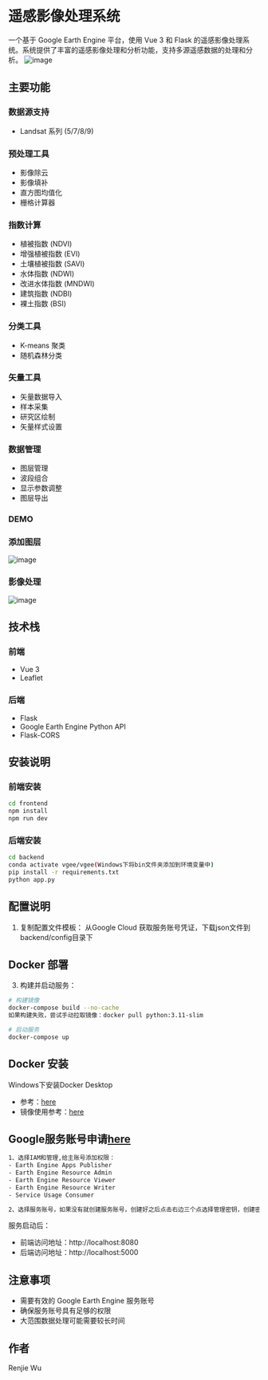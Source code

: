 # 遥感影像处理系统

一个基于 Google Earth Engine 平台，使用 Vue 3 和 Flask 的遥感影像处理系统。系统提供了丰富的遥感影像处理和分析功能，支持多源遥感数据的处理和分析。
![image](images/demo1.jpg)

## 主要功能

### 数据源支持
- Landsat 系列 (5/7/8/9)

### 预处理工具
- 影像除云
- 影像填补
- 直方图均值化
- 栅格计算器

### 指数计算
- 植被指数 (NDVI)
- 增强植被指数 (EVI)
- 土壤植被指数 (SAVI)
- 水体指数 (NDWI)
- 改进水体指数 (MNDWI)
- 建筑指数 (NDBI)
- 裸土指数 (BSI)

### 分类工具
- K-means 聚类
- 随机森林分类

### 矢量工具
- 矢量数据导入
- 样本采集
- 研究区绘制
- 矢量样式设置

### 数据管理
- 图层管理
- 波段组合
- 显示参数调整
- 图层导出

### DEMO
### 添加图层
![image](images/addLayer.gif)
### 影像处理
![image](images/process.gif)

## 技术栈

### 前端
- Vue 3
- Leaflet

### 后端
- Flask
- Google Earth Engine Python API
- Flask-CORS

## 安装说明

### 前端安装
```bash
cd frontend
npm install
npm run dev
```

### 后端安装
```bash
cd backend
conda activate vgee/vgee(Windows下将bin文件夹添加到环境变量中)
pip install -r requirements.txt
python app.py
```

## 配置说明

1. 复制配置文件模板：
从Google Cloud 获取服务账号凭证，下载json文件到backend/config目录下


## Docker 部署

3. 构建并启动服务：
```bash
# 构建镜像
docker-compose build --no-cache
如果构建失败，尝试手动拉取镜像：docker pull python:3.11-slim

# 启动服务
docker-compose up
```
## Docker 安装
Windows下安装Docker Desktop
- 参考：[here](https://blog.csdn.net/qq_60750453/article/details/128636298)
- 镜像使用参考：[here](https://blog.csdn.net/weixin_50160384/article/details/139861337)

## Google服务账号申请[here](https://console.cloud.google.com)
```bash
1、选择IAM和管理,给主账号添加权限：
- Earth Engine Apps Publisher
- Earth Engine Resource Admin
- Earth Engine Resource Viewer
- Earth Engine Resource Writer
- Service Usage Consumer

2、选择服务账号，如果没有就创建服务账号，创建好之后点击右边三个点选择管理密钥，创建密钥，下载json文件到backend/config目录下
```


服务启动后：
- 前端访问地址：http://localhost:8080
- 后端访问地址：http://localhost:5000

## 注意事项

- 需要有效的 Google Earth Engine 服务账号
- 确保服务账号具有足够的权限
- 大范围数据处理可能需要较长时间

## 作者
Renjie Wu
